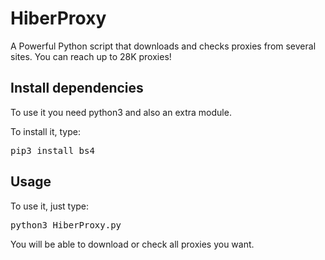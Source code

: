 # HiberProxy
A Powerful Python script that downloads and checks proxies from several sites. You can reach up to 28K proxies!

<h2>Install dependencies</h2>
To use it you need python3 and also an extra module.

To install it, type:
<pre>pip3 install bs4</pre>

<h2>Usage</h2>
To use it, just type:

<pre>python3 HiberProxy.py</pre>

You will be able to download or check all proxies you want.
